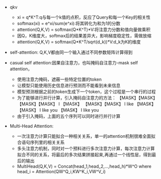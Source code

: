 * qkv
    - xi = q*K^T:q与每一个k值的点积，反应了Query和每一个Key的相关性
    - softmax(xi) = e^xi/sum(e^xi):将其转化为和为1的分数
    - attention(Q,K,V) = softmax(Q*K^T)*V:将注意力分数和值向量做乘积
    - 因Q，K维度大，softmax后的结果差异大，影响梯度稳定性，需做放缩
    - attention(Q,K,V) = softmax(Q*K^T/sqrt(d_k))*V:d_k为K的维度

* self-attention: Q,K,V都由同一个输入通过不同参数矩阵计算得到

* casual self attention:因果自注意力，也叫掩码自注意力-mask self attention，
    - 使用注意力掩码，遮蔽一些特定位置的token
    - 让模型只能使用历史信息进行预测而不能看到未来信息
    - 模型预测根据之前的token生成下一个token，这个过程是一个串行的过程
    - 为了能够进行并行计算，引入掩码自注意力的方法：
        <BOS> 【MASK】【MASK】【MASK】【MASK】
        <BOS>    I   【MASK】 【MASK】【MASK】
        <BOS>    I     like  【MASK】【MASK】
        <BOS>    I     like    you  【MASK】
        <BoS>    I     like    you   </EOS>
    - 由于引入掩码，上面的五个序列可以同时进行并行计算

* Multi-Head Attention:
    - 一次注意力计算只能拟合一种相关关系，单一的attention机制很难全面拟合语句序列里的相关关系
    - 多头注意力机制，同时对一个预料进行多次注意力计算，每次注意力计算拟合不同的关系，将最后的多次结果拼接起来,再通过一个线性层，得到最后的输出
    - MultiHead(Q,K,V) = Concat(head_1,head_2,...,head_h)*W^O where head_i = Attention(QW^Q_i,KW^K_i,VW^V_i)